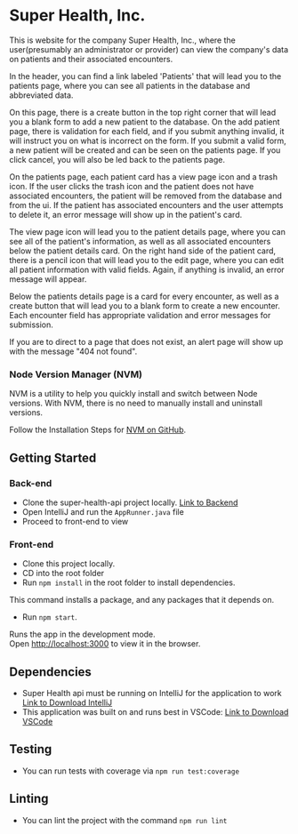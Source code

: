 # Super Health, Inc.

This is website for the company Super Health, Inc., where the user(presumably an administrator or provider) can view the company's data on patients and their associated encounters. 

In the header, you can find a link labeled 'Patients' that will lead you to the patients page, where you can see all patients in the database and abbreviated data.

On this page, there is a create button in the top right corner that will lead you a blank form to add a new patient to the database. On the add patient page, there is validation for each field, and if you submit anything invalid, it will instruct you on what is incorrect on the form. If you submit a valid form, a new patient will be created and can be seen on the patients page. If you click cancel, you will also be led back to the patients page. 

On the patients page, each patient card  has a view page icon and a trash icon. If the user clicks the trash icon and the patient does not have associated encounters, the patient will be removed from the database and from the ui. If the patient has associated encounters and the user attempts to delete it, an error message will show up in the patient's card. 

The view page icon will lead you to the patient details page, where you can see all of the patient's information, as well as all associated encounters below the patient details card. On the right hand side of the patient card, there is a pencil icon that will lead you to the edit page, where you can edit all patient information with valid fields. Again, if anything is invalid, an error message will appear. 

Below the patients details page is a card for every encounter, as well as a create button that will lead you to a blank form to create a new encounter. Each encounter field has appropriate validation and error messages for submission.

If you are to direct to a page that does not exist, an alert page will show up with the message "404 not found".

### Node Version Manager (NVM)

NVM is a utility to help you quickly install and switch between Node versions. With NVM, there is no need to manually install and uninstall versions.

Follow the Installation Steps for [NVM on GitHub](https://github.com/coreybutler/nvm-windows).

## Getting Started

### Back-end
* Clone the super-health-api project locally.
[Link to Backend](https://gitlab.ce.catalyte.io/training/cycleworkinggroups/nationwide/associates/chandler-davis/super-health-api)
* Open IntelliJ and run the `AppRunner.java` file
* Proceed to front-end to view

### Front-end
* Clone this project locally.
* CD into the root folder
* Run `npm install` in the root folder to install dependencies.

This command installs a package, and any packages that it depends on.

* Run `npm start`.

Runs the app in the development mode.\
Open [http://localhost:3000](http://localhost:3000) to view it in the browser.

## Dependencies
* Super Health api must be running on IntelliJ for the application to work
[Link to Download IntelliJ](https://www.jetbrains.com/idea/download/?section=windows)
* This application was built on and runs best in VSCode:
[Link to Download VSCode](https://code.visualstudio.com/download)

## Testing
* You can run tests with coverage via `npm run test:coverage`

## Linting
* You can lint the project with the command `npm run lint`

